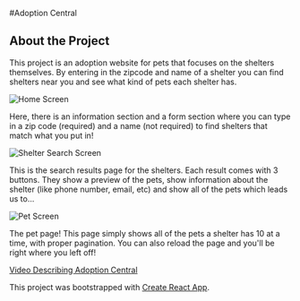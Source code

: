 #Adoption Central

## About the Project

This project is an adoption website for pets that focuses on the shelters themselves. By entering in the zipcode and name of a shelter you can find shelters near you and see what kind of pets each shelter has.

![Home Screen](https://i.imgur.com/Oc1UIrO.png)

Here, there is an information section and a form section where you can type in a zip code (required) and a name (not required) to find shelters that match what you put in!

![Shelter Search Screen](https://i.imgur.com/vdapCZp.png)

This is the search results page for the shelters. Each result comes with 3 buttons. They show a preview of the pets, show information about the shelter (like phone number, email, etc) and show all of the pets which leads us to...

![Pet Screen](https://i.imgur.com/QmBxx3B.png)

The pet page! This page simply shows all of the pets a shelter has 10 at a time, with proper pagination. You can also reload the page and you'll be right where you left off!

[Video Describing Adoption Central ](https://youtu.be/XIYiT3SW8CI)

This project was bootstrapped with [Create React App](https://github.com/facebook/create-react-app).
